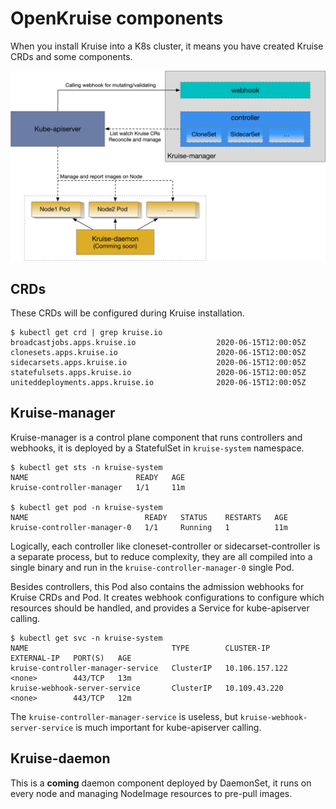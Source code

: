 # OpenKruise components

When you install Kruise into a K8s cluster, it means you have created Kruise CRDs and some components.

![OpenKruise components](/img/docs/components.png)

## CRDs

These CRDs will be configured during Kruise installation.

```shell
$ kubectl get crd | grep kruise.io
broadcastjobs.apps.kruise.io                  2020-06-15T12:00:05Z
clonesets.apps.kruise.io                      2020-06-15T12:00:05Z
sidecarsets.apps.kruise.io                    2020-06-15T12:00:05Z
statefulsets.apps.kruise.io                   2020-06-15T12:00:05Z
uniteddeployments.apps.kruise.io              2020-06-15T12:00:05Z
```

## Kruise-manager

Kruise-manager is a control plane component that runs controllers and webhooks, it is deployed by a StatefulSet in `kruise-system` namespace.

```shell
$ kubectl get sts -n kruise-system
NAME                        READY   AGE
kruise-controller-manager   1/1     11m

$ kubectl get pod -n kruise-system
NAME                          READY   STATUS    RESTARTS   AGE
kruise-controller-manager-0   1/1     Running   1          11m
```

<!-- It can be deployed as multiple replicas with StatefulSet, but only one of them could become leader and start working, others will keep retrying to acquire the lock. -->

Logically, each controller like cloneset-controller or sidecarset-controller is a separate process, but to reduce complexity, they are all compiled into a single binary and run in the `kruise-controller-manager-0` single Pod.

Besides controllers, this Pod also contains the admission webhooks for Kruise CRDs and Pod. It creates webhook configurations to configure which resources should be handled, and provides a Service for kube-apiserver calling.

```shell
$ kubectl get svc -n kruise-system
NAME                                TYPE        CLUSTER-IP       EXTERNAL-IP   PORT(S)   AGE
kruise-controller-manager-service   ClusterIP   10.106.157.122   <none>        443/TCP   13m
kruise-webhook-server-service       ClusterIP   10.109.43.220    <none>        443/TCP   12m
```

The `kruise-controller-manager-service` is useless, but `kruise-webhook-server-service` is much important for kube-apiserver calling.

## Kruise-daemon

This is a **coming** daemon component deployed by DaemonSet, it runs on every node and managing NodeImage resources to pre-pull images.
